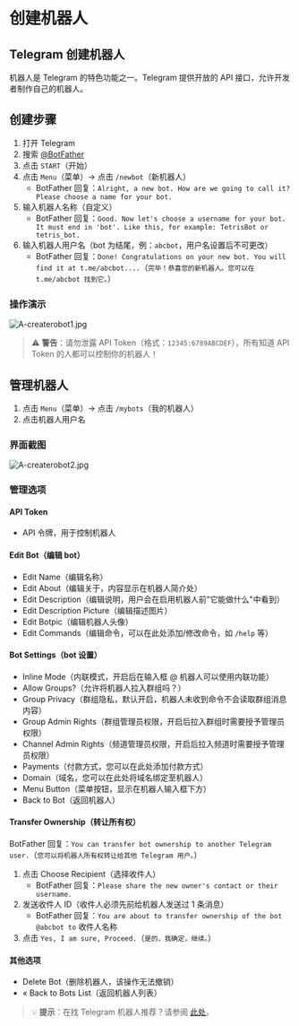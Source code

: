 # 创建机器人

## Telegram 创建机器人

机器人是 Telegram 的特色功能之一。Telegram 提供开放的 API 接口，允许开发者制作自己的机器人。

## 创建步骤

1. 打开 Telegram
2. 搜索 [@BotFather](https://t.me/botfather)
3. 点击 `START`（开始）
4. 点击 `Menu`（菜单）-> 点击 `/newbot`（新机器人）
   - BotFather 回复：`Alright, a new bot. How are we going to call it? Please choose a name for your bot.`
5. 输入机器人名称（自定义）
   - BotFather 回复：`Good. Now let's choose a username for your bot. It must end in 'bot'. Like this, for example: TetrisBot or tetris_bot.`
6. 输入机器人用户名（bot 为结尾，例：`abcbot`，用户名设置后不可更改）
   - BotFather 回复：`Done! Congratulations on your new bot. You will find it at t.me/abcbot....`（`完毕！恭喜您的新机器人。您可以在 t.me/abcbot 找到它。`）

### 操作演示

![A-createrobot1.jpg](https://cdn.jsdelivr.net/gh/tgwiki/images/A/createrobot1.jpg)

> ⚠️ **警告**：请勿泄露 API Token（格式：`12345:6789ABCDEF`），所有知道 API Token 的人都可以控制你的机器人！

## 管理机器人

1. 点击 `Menu`（菜单）-> 点击 `/mybots`（我的机器人）
2. 点击机器人用户名

### 界面截图

![A-createrobot2.jpg](https://cdn.jsdelivr.net/gh/tgwiki/images/A/createrobot2.jpg)

### 管理选项

#### API Token
- API 令牌，用于控制机器人

#### Edit Bot（编辑 bot）
- Edit Name（编辑名称）
- Edit About（编辑关于，内容显示在机器人简介处）
- Edit Description（编辑说明，用户会在启用机器人前"它能做什么"中看到）
- Edit Description Picture（编辑描述图片）
- Edit Botpic（编辑机器人头像）
- Edit Commands（编辑命令，可以在此处添加/修改命令，如 `/help` 等）

#### Bot Settings（bot 设置）
- Inline Mode（内联模式，开启后在输入框 @ 机器人可以使用内联功能）
- Allow Groups?（允许将机器人拉入群组吗？）
- Group Privacy（群组隐私，默认开启，机器人未收到命令不会读取群组消息内容）
- Group Admin Rights（群组管理员权限，开启后拉入群组时需要授予管理员权限）
- Channel Admin Rights（频道管理员权限，开启后拉入频道时需要授予管理员权限）
- Payments（付款方式，您可以在此处添加付款方式）
- Domain（域名，您可以在此处将域名绑定至机器人）
- Menu Button（菜单按钮，显示在机器人输入框下方）
- Back to Bot（返回机器人）

#### Transfer Ownership（转让所有权）
BotFather 回复：`You can transfer bot ownership to another Telegram user.`（`您可以将机器人所有权转让给其他 Telegram 用户。`）

1. 点击 Choose Recipient（选择收件人）
   - BotFather 回复：`Please share the new owner's contact or their username.`
2. 发送收件人 ID（收件人必须先前给机器人发送过 1 条消息）
   - BotFather 回复：`You are about to transfer ownership of the bot @abcbot to` 收件人名称
3. 点击 `Yes, I am sure, Proceed.`（`是的，我确定，继续。`）

#### 其他选项
- Delete Bot（删除机器人，该操作无法撤销）
- « Back to Bots List（返回机器人列表）

> 💡 **提示**：在找 Telegram 机器人推荐？请参阅 [此处](tgwiki/robot)。

